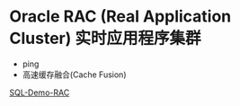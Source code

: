 # Oracle RAC (Real Application Cluster) 实时应用程序集群

- ping
- 高速缓存融合(Cache Fusion)

[SQL-Demo-RAC](../sql_demo/RAC/rac.sql)